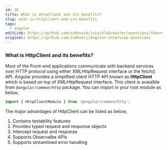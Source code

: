 ```yaml
---
id: 36
title: What is HttpClient and its benefits?
slug: what-is-httpclient-and-its-benefits
tags:
  - angular
editLink: https://github.com/sakhnyuk/jsiq/blob/master/questions/theory/angular/36.md
original: https://github.com/sudheerj/angular-interview-questions
---
```


### What is HttpClient and its benefits?

Most of the Front-end applications communicate with backend services over HTTP protocol using either XMLHttpRequest interface or the fetch() API. Angular provides a simplified client HTTP API known as **HttpClient** which is based on top of XMLHttpRequest interface. This client is avaialble from `@angular/common/http` package. You can import in your root module as below,

```javascript
import { HttpClientModule } from '@angular/common/http';
```

The major advantages of HttpClient can be listed as below,

1. Contains testability features
2. Provides typed request and response objects
3. Intercept request and response
4. Supports Observalbe APIs
5. Supports streamlined error handling